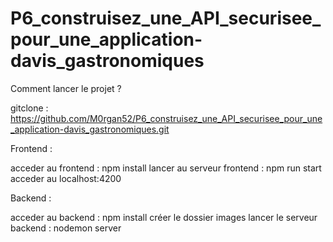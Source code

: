 # P6_construisez_une_API_securisee_pour_une_application-davis_gastronomiques

Comment lancer le projet ?

gitclone : https://github.com/M0rgan52/P6_construisez_une_API_securisee_pour_une_application-davis_gastronomiques.git

Frontend :

acceder au frontend : npm install
lancer au serveur frontend : npm run start
acceder au localhost:4200

Backend :

acceder au backend : npm install
créer le dossier images
lancer le serveur backend : nodemon server
